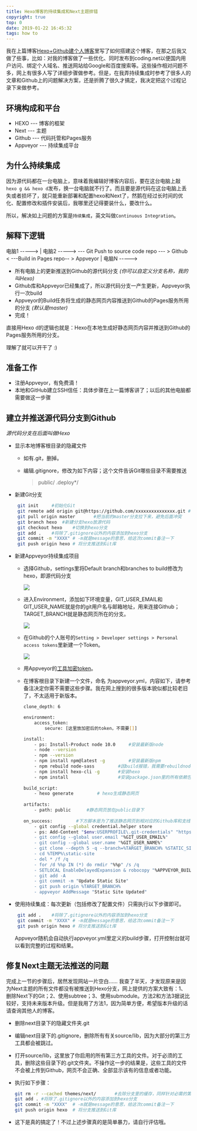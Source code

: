 ```yaml
---
title: Hexo博客的持续集成和Next主题排错
copyright: true
top: 0
date: 2019-01-22 16:45:32
tags: how to
---
```


我在上篇博客[Hexo+Github建个人博客](https://yangxfang.cn/2019/01/05/hexo-github/)里写了如何搭建这个博客，在那之后我又做了些事，比如：对我的博客做了一些优化、同时发布到coding.net以便国内用户访问、绑定个人域名、推送网站给Google和百度搜索等。这些操作相对问题不多，网上有很多人写了详细步骤做参考。但是，在我弄持续集成时参考了很多人的文章和Github上的问题解决方案，还是折腾了很久才搞定，我决定把这个过程记录下来做参考。

## 环境构成和平台 ##

- HEXO    --- 博客的框架
- Next     --- 主题
- Github    --- 代码托管和Pages服务
- Appveyor    --- 持续集成平台

## 为什么持续集成 ##

因为源代码都在一台电脑上，意味着我编辑好博客内容后，要在这台电脑上敲`hexo g && hexo d`发布，换一台电脑就不行了。而且要是源代码在这台电脑上丢失或者损坏了，就只能重新部署和配置hexo和Next了，然鹅在经过长时间的优化、配置修改和插件安装后，我哪里还记得要装什么，要改什么。

所以，解决如上问题的方案是`持续集成`，英文叫做`Continuous Integration`。

## 解释下逻辑 ##

电脑1 ----->
                 |
电脑2 -----> --- Git Push to source code repo --- > Github < ---Build in Pages repo-- > Appveyor
                 |
电脑N ----->

- 所有电脑上的更新推送到Github的源代码分支 *(你可以自定义分支名称，我的叫Hexo)*
- Github库和Appveyor已经集成了，所以源代码分支一产生更新，Appveyor执行一次build
- Appveyor的Build任务将生成的静态网页内容推送到Github的Pages服务所用的分支 *(默认是master)*
- 完成！

直接用Hexo d的逻辑也就是：Hexo在本地生成好静态网页内容并推送到Github的Pages服务所用的分支。

理解了就可以开干了 :)

## 准备工作 ##

- 注册Appveyor，有免费滴！
- 本地和GitHub建立SSH信任：具体步骤在上一篇博客讲了；以后的其他电脑都需要做这一步骤

## 建立并推送源代码分支到Github ##

*源代码分支在后面叫做Hexo*

- 显示本地博客根目录的隐藏文件

  - 如有.git，删掉。

  - 编辑.gitignore，修改为如下内容；这个文件告诉Git哪些目录不需要推送

    >public/
    >.deploy*/

- 新建Git分支

  ```sh
   git init		#初始化Git
   git remote add origin git@https://github.com/xxxxxxxxxxxxxxx.git	#添加你的Git库
   git pull origin master		#把当前的master分支拉下来，避免后面冲突
   git branch hexo	#新建分支hexo放源代码
   git checkout hexo	#切换到hexo分支
   git add .	#将除了.gitignore以外的内容添加到hexo分支
   git commit -m "XXXX"	# -m就是message的意思，给这次commit备注一下
   git push origin hexo	# 将分支推送到Git库
  ```

- 新建Appveyor持续集成项目

  - 选择Github，settings里将Default branch和branches to build修改为hexo，即源代码分支

    ![](BlogCI/1.jpg)

  - 进入Environment，添加如下环境变量，GIT_USER_EMAIL和GIT_USER_NAME就是你的git用户名与邮箱地址，用来连接Github；TARGET_BRANCH就是静态网页所在的分支。

    ![](BlogCI/2.jpg)

  - 在Github的个人账号的`Setting > Developer settings > Personal access tokens`里新建一个Token。

    ![](BlogCI/3.jpg)

  - 用Appveyor的[工具加密token](https://ci.appveyor.com/tools/encrypt)。

  - 在博客根目录下新建一个文件，命名 为appveyor.yml，内容如下，请参考备注决定你需不需要这些步骤。我在网上搜到的很多版本貌似都比较老旧了，不太适用于新版本。

    ```sh
    clone_depth: 6
    
    environment:
        access_token:
            secure: [这里放加密后的token，不需要[]]
    
    install:
        - ps: Install-Product node 10.0		#安装最新版node
        - node --version
        - npm --version
        - npm install npm@latest -g			#安装最新版npm
        - npm rebuild node-sass			#因build报错，我需要rebuildnode-sass，如果没有此报错则不需要
        - npm install hexo-cli -g		#安装hexo
        - npm install					#安装package.json里的所有依赖包
       
    build_script:
        - hexo generate			# hexo生成静态网页
        
    artifacts:
        - path: public		#静态网页放在public目录下
        
    on_success:			#下方脚本是为了推送静态网页到相对应的Github库和支线
        - git config --global credential.helper store
        - ps: Add-Content "$env:USERPROFILE\.git-credentials" "https://$($env:access_token):x-oauth-basic@github.com`n"
        - git config --global user.email "%GIT_USER_EMAIL%"
        - git config --global user.name "%GIT_USER_NAME%"
        - git clone --depth 5 -q --branch=%TARGET_BRANCH% %STATIC_SITE_REPO% %TEMP%\static-site
        - cd %TEMP%\static-site
        - del * /f /q
        - for /d %%p IN (*) do rmdir "%%p" /s /q
        - SETLOCAL EnableDelayedExpansion & robocopy "%APPVEYOR_BUILD_FOLDER%\public" "%TEMP%\static-site" /e & IF !ERRORLEVEL! EQU 1 (exit 0) ELSE (IF !ERRORLEVEL! EQU 3 (exit 0) ELSE (exit 1))
        - git add -A
        - git commit -m "Update Static Site"
        - git push origin %TARGET_BRANCH%
        - appveyor AddMessage "Static Site Updated"
    ```

- 使用持续集成：每次更新（包括修改了配置文件）只需执行以下步骤即可。

  ```sh
   git add .	#将除了.gitignore以外的内容添加到hexo分支
   git commit -m "XXXX"	# -m就是message的意思，给这次commit备注一下
   git push origin hexo	# 将分支推送到Git库
  ```

   Appveyor随机会自动执行appveyor.yml里定义的build步骤，打开控制台就可以看到完整的过程和结果。

## 修复Next主题无法推送的问题 ##

完成上一节的步骤后，居然发现网站一片空白…… 我查了半天，才发现原来是因为Next主题的所有文件都没有被推送到Hexo分支，网上提供的方案大致有：1、删除Next下的Git；2、使用subtree；3、使用submodule。方法2和方法3据说比较好，支持未来版本升级。但是我用了方法1，因为简单方便，希望版本升级的话请查询其他人的博客。

- 删除next目录下的隐藏文件夹.git

- 编辑next目录下的.gitignore，删除所有有关source/lib，因为大部分的第三方工具都会被跳过。

- 打开source/lib，这里放了你启用的所有第三方工具的文件。对于必须的工具，删除这些目录下的.git文件夹。不操作这一步的结果是，这些工具的文件不会被上传到Github，网页不会正确、全部显示该有的信息或者功能。

- 执行如下步骤：

  ```sh
  git rm -r --cached themes/next/		#去除分支里的缓存，同样针对必需的第三方工具，用相同的命令去除缓存，相应的目录就是themes/next/source/lib/XXXXX
  git add .	#将除了.gitignore以外的内容添加到hexo分支
  git commit -m "XXXX"	# -m就是message的意思，给这次commit备注一下
  git push origin hexo	# 将分支推送到Git库
  ```

- 这下是真的搞定了！不过上述步骤真的是简单暴力，请自行评估哦。